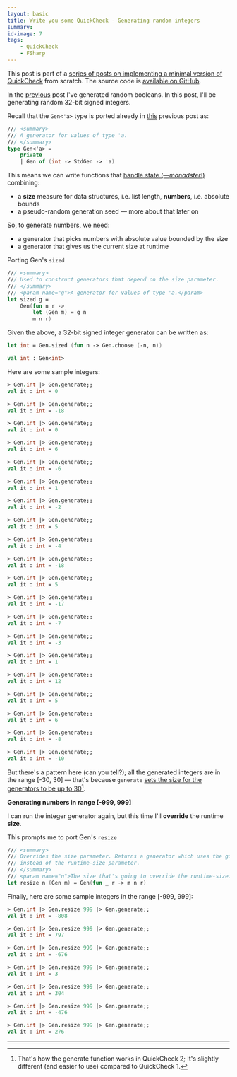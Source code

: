 ```yaml
---
layout: basic
title: Write you some QuickCheck - Generating random integers
summary:
id-image: 7
tags:
    - QuickCheck
    - FSharp
---
```


This post is part of a [series of posts on implementing a minimal version of QuickCheck](/2016/02/08/write-you-some-quickcheck/) from scratch. The source code is [available on GitHub](https://gist.github.com/moodmosaic/65c576732722b3b7a200).

In the [previous](/2016/02/12/write-you-some-quickcheck-generating-random-booleans/) post I've generated random booleans. In this post, I'll be generating random 32-bit signed integers.

Recall that the `Gen<'a>` type is ported already in [this](/2016/02/09/write-you-some-quickcheck-prelude/) previous post as:

```fsharp
/// <summary>
/// A generator for values of type 'a.
/// </summary>
type Gen<'a> =
    private
    | Gen of (int -> StdGen -> 'a)
```

This means we can write functions that [handle state (—*monadster!*)](http://fsharpforfunandprofit.com/posts/monadster/) combining:

 * a **size** measure for data structures, i.e. list length, **numbers**, i.e. absolute bounds
 * a pseudo-random generation seed — more about that later on

So, to generate numbers, we need:

* a generator that picks numbers with absolute value bounded by the size
* a generator that gives us the current size at runtime

Porting Gen's `sized`

```fsharp
/// <summary>
/// Used to construct generators that depend on the size parameter.
/// </summary>
/// <param name="g">A generator for values of type 'a.</param>
let sized g =
    Gen(fun n r ->
        let (Gen m) = g n
        m n r)
```

Given the above, a 32-bit signed integer generator can be written as:

```fsharp
let int = Gen.sized (fun n -> Gen.choose (-n, n))

val int : Gen<int>
```

Here are some sample integers:

```fsharp
> Gen.int |> Gen.generate;;
val it : int = 0

> Gen.int |> Gen.generate;;
val it : int = -18

> Gen.int |> Gen.generate;;
val it : int = 0

> Gen.int |> Gen.generate;;
val it : int = 6

> Gen.int |> Gen.generate;;
val it : int = -6

> Gen.int |> Gen.generate;;
val it : int = 1

> Gen.int |> Gen.generate;;
val it : int = -2

> Gen.int |> Gen.generate;;
val it : int = 5

> Gen.int |> Gen.generate;;
val it : int = -4

> Gen.int |> Gen.generate;;
val it : int = -18

> Gen.int |> Gen.generate;;
val it : int = 5

> Gen.int |> Gen.generate;;
val it : int = -17

> Gen.int |> Gen.generate;;
val it : int = -7

> Gen.int |> Gen.generate;;
val it : int = -3

> Gen.int |> Gen.generate;;
val it : int = 1

> Gen.int |> Gen.generate;;
val it : int = 12

> Gen.int |> Gen.generate;;
val it : int = 5

> Gen.int |> Gen.generate;;
val it : int = 6

> Gen.int |> Gen.generate;;
val it : int = -8

> Gen.int |> Gen.generate;;
val it : int = -10

```

But there's a pattern here (can you tell?); all the generated integers are in the range [-30, 30] — that's because `generate` [sets the size for the generators to be up to 30](/2016/02/09/write-you-some-quickcheck-prelude/)[^1].

**Generating numbers in range [-999, 999]**


I can run the integer generator again, but this time I'll **override** the runtime **size**.

This prompts me to port Gen's `resize`

```fsharp
/// <summary>
/// Overrides the size parameter. Returns a generator which uses the given size
/// instead of the runtime-size parameter.
/// </summary>
/// <param name="n">The size that's going to override the runtime-size.</param>
let resize n (Gen m) = Gen(fun _ r -> m n r)
```

Finally, here are some sample integers in the range [-999, 999]:

```fsharp
> Gen.int |> Gen.resize 999 |> Gen.generate;;
val it : int = -808

> Gen.int |> Gen.resize 999 |> Gen.generate;;
val it : int = 797

> Gen.int |> Gen.resize 999 |> Gen.generate;;
val it : int = -676

> Gen.int |> Gen.resize 999 |> Gen.generate;;
val it : int = 3

> Gen.int |> Gen.resize 999 |> Gen.generate;;
val it : int = 304

> Gen.int |> Gen.resize 999 |> Gen.generate;;
val it : int = -476

> Gen.int |> Gen.resize 999 |> Gen.generate;;
val it : int = 276

```

---

[^1]: That's how the generate function works in QuickCheck 2; It's slightly different (and easier to use) compared to QuickCheck 1.
